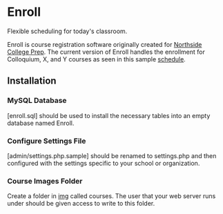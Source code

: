 Enroll
======
Flexible scheduling for today's classroom.

Enroll is course registration software originally created for [Northside College Prep](http://northsideprep.org). The current version of Enroll handles the enrollment for Colloquium, X, and Y courses as seen in this sample [schedule](http://northsideprep.org/ncphs/Programming/Block%20Schedule.pdf).

Installation
------------
### MySQL Database
[enroll.sql] should be used to install the necessary tables into an empty database named Enroll.

### Configure Settings File
[admin/settings.php.sample] should be renamed to settings.php and then configured with the settings specific to your school or organization.

### Course Images Folder
Create a folder in [img](img/) called courses. The user that your web server runs under should be given access to write to this folder.